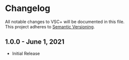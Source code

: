 # Changelog
All notable changes to VSC+ will be documented in this file.  
This project adheres to [Semantic Versioning](https://semver.org/spec/v2.0.0.html).

## 1.0.0 - June 1, 2021
- Initial Release